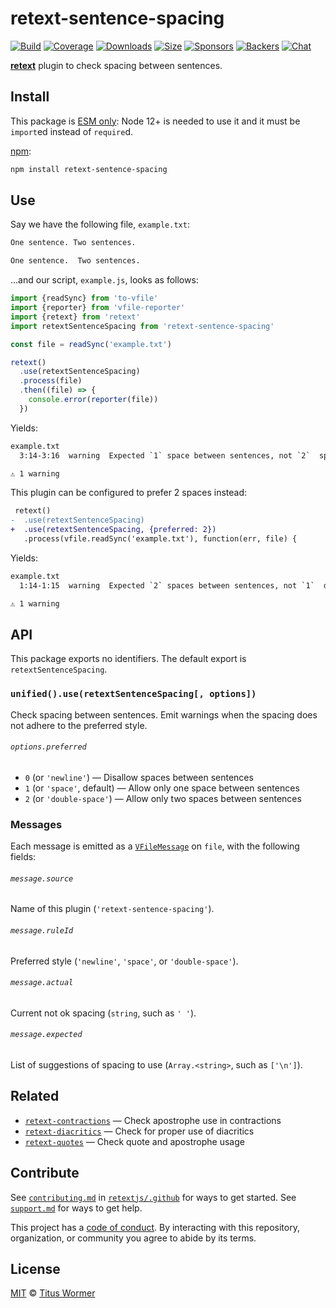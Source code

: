 # retext-sentence-spacing

[![Build][build-badge]][build]
[![Coverage][coverage-badge]][coverage]
[![Downloads][downloads-badge]][downloads]
[![Size][size-badge]][size]
[![Sponsors][sponsors-badge]][collective]
[![Backers][backers-badge]][collective]
[![Chat][chat-badge]][chat]

[**retext**][retext] plugin to check spacing between sentences.

## Install

This package is [ESM only](https://gist.github.com/sindresorhus/a39789f98801d908bbc7ff3ecc99d99c):
Node 12+ is needed to use it and it must be `import`ed instead of `require`d.

[npm][]:

```sh
npm install retext-sentence-spacing
```

## Use

Say we have the following file, `example.txt`:

```txt
One sentence. Two sentences.

One sentence.  Two sentences.
```

…and our script, `example.js`, looks as follows:

```js
import {readSync} from 'to-vfile'
import {reporter} from 'vfile-reporter'
import {retext} from 'retext'
import retextSentenceSpacing from 'retext-sentence-spacing'

const file = readSync('example.txt')

retext()
  .use(retextSentenceSpacing)
  .process(file)
  .then((file) => {
    console.error(reporter(file))
  })
```

Yields:

```txt
example.txt
  3:14-3:16  warning  Expected `1` space between sentences, not `2`  space  retext-sentence-spacing

⚠ 1 warning
```

This plugin can be configured to prefer 2 spaces instead:

```diff
 retext()
-  .use(retextSentenceSpacing)
+  .use(retextSentenceSpacing, {preferred: 2})
   .process(vfile.readSync('example.txt'), function(err, file) {
```

Yields:

```txt
example.txt
  1:14-1:15  warning  Expected `2` spaces between sentences, not `1`  double-space  retext-sentence-spacing

⚠ 1 warning
```

## API

This package exports no identifiers.
The default export is `retextSentenceSpacing`.

### `unified().use(retextSentenceSpacing[, options])`

Check spacing between sentences.
Emit warnings when the spacing does not adhere to the preferred style.

###### `options.preferred`

*   `0` (or `'newline'`) — Disallow spaces between sentences
*   `1` (or `'space'`, default) — Allow only one space between sentences
*   `2` (or `'double-space'`) — Allow only two spaces between sentences

### Messages

Each message is emitted as a [`VFileMessage`][message] on `file`, with the
following fields:

###### `message.source`

Name of this plugin (`'retext-sentence-spacing'`).

###### `message.ruleId`

Preferred style (`'newline'`, `'space'`, or `'double-space'`).

###### `message.actual`

Current not ok spacing (`string`, such as `' '`).

###### `message.expected`

List of suggestions of spacing to use (`Array.<string>`, such as `['\n']`).

## Related

*   [`retext-contractions`](https://github.com/retextjs/retext-contractions)
    — Check apostrophe use in contractions
*   [`retext-diacritics`](https://github.com/retextjs/retext-diacritics)
    — Check for proper use of diacritics
*   [`retext-quotes`](https://github.com/retextjs/retext-quotes)
    — Check quote and apostrophe usage

## Contribute

See [`contributing.md`][contributing] in [`retextjs/.github`][health] for ways
to get started.
See [`support.md`][support] for ways to get help.

This project has a [code of conduct][coc].
By interacting with this repository, organization, or community you agree to
abide by its terms.

## License

[MIT][license] © [Titus Wormer][author]

<!-- Definitions -->

[build-badge]: https://github.com/retextjs/retext-sentence-spacing/workflows/main/badge.svg

[build]: https://github.com/retextjs/retext-sentence-spacing/actions

[coverage-badge]: https://img.shields.io/codecov/c/github/retextjs/retext-sentence-spacing.svg

[coverage]: https://codecov.io/github/retextjs/retext-sentence-spacing

[downloads-badge]: https://img.shields.io/npm/dm/retext-sentence-spacing.svg

[downloads]: https://www.npmjs.com/package/retext-sentence-spacing

[size-badge]: https://img.shields.io/bundlephobia/minzip/retext-sentence-spacing.svg

[size]: https://bundlephobia.com/result?p=retext-sentence-spacing

[sponsors-badge]: https://opencollective.com/unified/sponsors/badge.svg

[backers-badge]: https://opencollective.com/unified/backers/badge.svg

[collective]: https://opencollective.com/unified

[chat-badge]: https://img.shields.io/badge/chat-discussions-success.svg

[chat]: https://github.com/retextjs/retext/discussions

[npm]: https://docs.npmjs.com/cli/install

[health]: https://github.com/retextjs/.github

[contributing]: https://github.com/retextjs/.github/blob/HEAD/contributing.md

[support]: https://github.com/retextjs/.github/blob/HEAD/support.md

[coc]: https://github.com/retextjs/.github/blob/HEAD/code-of-conduct.md

[license]: license

[author]: https://wooorm.com

[retext]: https://github.com/retextjs/retext

[message]: https://github.com/vfile/vfile-message
